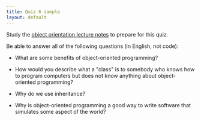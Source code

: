 ```yaml
---
title: Quiz 6 sample
layout: default
---
```


Study the [object orientation lecture
notes](/lecture/classes-and-object-orientation.html) to prepare for this quiz.

Be able to answer all of the following questions (in English, not code):

* What are some benefits of object-oriented programming?

* How would you describe what a "class" is to somebody who knows how to program
computers but does not know anything about object-oriented programming?

* Why do we use inheritance?

* Why is object-oriented programming a good way to write software that
simulates some aspect of the world?

